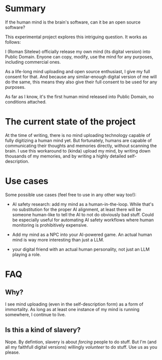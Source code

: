 # Summary

If the human mind is the brain's software, can it be an open source software?

This experimental project explores this intriguing question. It works as follows: 

I (Roman Sitelew) officially release my own mind (its digital version) into Public Domain. Enyone can copy, modify, use the mind for any purposes, including commercial ones. 

As a life-long mind uploading and open source enthusiast, I give my full consent for that. And because any similar-enough digital version of me will do the same, this means they also give their full consent to be used for any purposes. 

As far as I know, it's the first human mind released into Public Domain, no conditions attached. 

# The current state of the project

At the time of writing, there is no mind uploading technology capable of fully digitizing a human mind yet. But fortunately, humans are capable of communicating their thoughts and memories directly, without scanning the brain. I use this workaround to (kinda) upload my mind, by writing down thousands of my memories, and by writing a highly detailed self-description. 

# Use cases

Some possible use cases (feel free to use in any other way too!):

- AI safety research: add my mind as a human-in-the-loop. While that's no substitution for the proper AI alignment, at least there will be someone human-like to tell the AI to not do obviously bad stuff. Could be especially useful for automating AI safety workflows where human monitoring is prohibitively expensive. 

- Add my mind as a NPC into your AI-powered game. An actual human mind is way more interesting than just a LLM.

- your digital friend with an actual human personality, not just an LLM playing a role. 

# FAQ

## Why?

I see mind uploading (even in the self-description form) as a form of immortality. As long as at least one instance of my mind is running somewhere, I continue to live. 

## Is this a kind of slavery?

Nope. By defintion, slavery is about *forcing* people to do stuff. But I'm (and all my faithfull digital versions) willingly *volunteer* to do stuff. Use us as you please.
